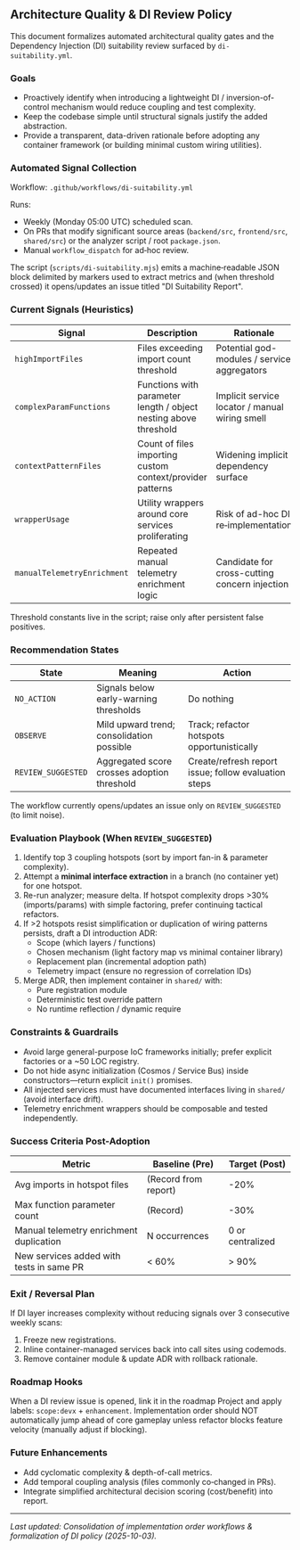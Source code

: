 ## Architecture Quality & DI Review Policy

This document formalizes automated architectural quality gates and the Dependency Injection (DI) suitability review surfaced by `di-suitability.yml`.

### Goals

- Proactively identify when introducing a lightweight DI / inversion-of-control mechanism would reduce coupling and test complexity.
- Keep the codebase simple until structural signals justify the added abstraction.
- Provide a transparent, data-driven rationale before adopting any container framework (or building minimal custom wiring utilities).

### Automated Signal Collection

Workflow: `.github/workflows/di-suitability.yml`

Runs:

- Weekly (Monday 05:00 UTC) scheduled scan.
- On PRs that modify significant source areas (`backend/src`, `frontend/src`, `shared/src`) or the analyzer script / root `package.json`.
- Manual `workflow_dispatch` for ad‑hoc review.

The script (`scripts/di-suitability.mjs`) emits a machine‑readable JSON block delimited by markers used to extract metrics and (when threshold crossed) it opens/updates an issue titled "DI Suitability Report".

### Current Signals (Heuristics)

| Signal                      | Description                                                      | Rationale                                      |
| --------------------------- | ---------------------------------------------------------------- | ---------------------------------------------- |
| `highImportFiles`           | Files exceeding import count threshold                           | Potential god-modules / service aggregators    |
| `complexParamFunctions`     | Functions with parameter length / object nesting above threshold | Implicit service locator / manual wiring smell |
| `contextPatternFiles`       | Count of files importing custom context/provider patterns        | Widening implicit dependency surface           |
| `wrapperUsage`              | Utility wrappers around core services proliferating              | Risk of ad-hoc DI re‑implementation            |
| `manualTelemetryEnrichment` | Repeated manual telemetry enrichment logic                       | Candidate for cross-cutting concern injection  |

Threshold constants live in the script; raise only after persistent false positives.

### Recommendation States

| State              | Meaning                                     | Action                                               |
| ------------------ | ------------------------------------------- | ---------------------------------------------------- |
| `NO_ACTION`        | Signals below early-warning thresholds      | Do nothing                                           |
| `OBSERVE`          | Mild upward trend; consolidation possible   | Track; refactor hotspots opportunistically           |
| `REVIEW_SUGGESTED` | Aggregated score crosses adoption threshold | Create/refresh report issue; follow evaluation steps |

The workflow currently opens/updates an issue only on `REVIEW_SUGGESTED` (to limit noise).

### Evaluation Playbook (When `REVIEW_SUGGESTED`)

1. Identify top 3 coupling hotspots (sort by import fan-in & parameter complexity).
2. Attempt a **minimal interface extraction** in a branch (no container yet) for one hotspot.
3. Re-run analyzer; measure delta. If hotspot complexity drops >30% (imports/params) with simple factoring, prefer continuing tactical refactors.
4. If >2 hotspots resist simplification or duplication of wiring patterns persists, draft a DI introduction ADR:
    - Scope (which layers / functions)
    - Chosen mechanism (light factory map vs minimal container library)
    - Replacement plan (incremental adoption path)
    - Telemetry impact (ensure no regression of correlation IDs)
5. Merge ADR, then implement container in `shared/` with:
    - Pure registration module
    - Deterministic test override pattern
    - No runtime reflection / dynamic require

### Constraints & Guardrails

- Avoid large general-purpose IoC frameworks initially; prefer explicit factories or a ~50 LOC registry.
- Do not hide async initialization (Cosmos / Service Bus) inside constructors—return explicit `init()` promises.
- All injected services must have documented interfaces living in `shared/` (avoid interface drift).
- Telemetry enrichment wrappers should be composable and tested independently.

### Success Criteria Post-Adoption

| Metric                                   | Baseline (Pre)       | Target (Post)    |
| ---------------------------------------- | -------------------- | ---------------- |
| Avg imports in hotspot files             | (Record from report) | -20%             |
| Max function parameter count             | (Record)             | -30%             |
| Manual telemetry enrichment duplication  | N occurrences        | 0 or centralized |
| New services added with tests in same PR | < 60%                | > 90%            |

### Exit / Reversal Plan

If DI layer increases complexity without reducing signals over 3 consecutive weekly scans:

1. Freeze new registrations.
2. Inline container-managed services back into call sites using codemods.
3. Remove container module & update ADR with rollback rationale.

### Roadmap Hooks

When a DI review issue is opened, link it in the roadmap Project and apply labels: `scope:devx` + `enhancement`. Implementation order should NOT automatically jump ahead of core gameplay unless refactor blocks feature velocity (manually adjust if blocking).

### Future Enhancements

- Add cyclomatic complexity & depth-of-call metrics.
- Add temporal coupling analysis (files commonly co‑changed in PRs).
- Integrate simplified architectural decision scoring (cost/benefit) into report.

---

_Last updated: Consolidation of implementation order workflows & formalization of DI policy (2025-10-03)._
